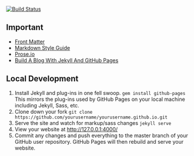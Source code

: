 [![Build Status](https://travis-ci.org/JonLan2002/jonlan2002.github.io.svg?branch=master)](https://travis-ci.org/JonLan2002/jonlan2002.github.io)
## Important

- [Front Matter](http://jekyllrb.com/docs/frontmatter/)
- [Markdown Style Guide](http://www.jekyllnow.com/Markdown-Style-Guide/)
- [Prose.io](http://prose.io/)
- [Build A Blog With Jekyll And GitHub Pages](http://www.smashingmagazine.com/2014/08/01/build-blog-jekyll-github-pages/)

## Local Development

1. Install Jekyll and plug-ins in one fell swoop. `gem install github-pages` This mirrors the plug-ins used by GitHub Pages on your local machine including Jekyll, Sass, etc.
2. Clone down your fork `git clone https://github.com/yourusername/yourusername.github.io.git`
3. Serve the site and watch for markup/sass changes `jekyll serve`
4. View your website at http://127.0.0.1:4000/
5. Commit any changes and push everything to the master branch of your GitHub user repository. GitHub Pages will then rebuild and serve your website.
